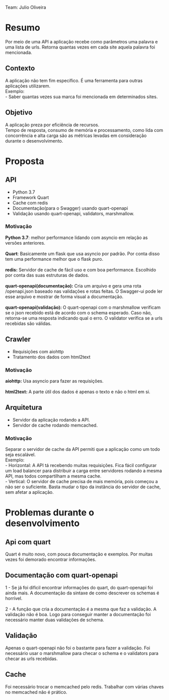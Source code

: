 Team: Julio Oliveira

# Resumo

Por meio de uma API a aplicação recebe como parâmetros uma palavra e uma lista de urls. Retorna quantas vezes em cada site aquela palavra foi mencionada.

## Contexto

A aplicação não tem fim específico. É  uma ferramenta para outras aplicações utilizarem.\
Exemplo: \
\- Saber quantas vezes sua marca foi mencionada em determinados sites.

## Objetivo

A aplicação preza por eficiência de recursos.\
Tempo de resposta, consumo de memória e processamento, como lida com concorrência e alta carga são as métricas levadas em consideração durante o desenvolvimento.

# Proposta

## API

* Python 3.7
* Framework Quart
* Cache com redis
* Documentação(para o Swagger) usando quart-openapi
* Validação usando quart-openapi, validators, marshmallow.

### Motivação

**Python 3.7**: melhor performance lidando com asyncio em relação as versões anteriores.\
\
**Quart**: Basicamente um flask que usa asyncio por padrão. Por conta disso tem uma performance melhor que o flask puro.\
\
**redis:** Servidor de cache de fácil uso e com boa performance. Escolhido por conta das suas estruturas de dados.\
\
**quart-openapi(documentação):** Cria um arquivo e gera uma rota /openapi.json baseado nas validações e rotas feitas. O Swagger-ui pode ler esse arquivo e mostrar de forma visual a documentação.\
\
**quart-openapi(validação):** O quart-openapi com o marshmallow verificam se o json recebido está de acordo com o schema esperado. Caso não, retorna-se uma resposta indicando qual o erro. O validator verifica se a urls recebidas são válidas.

## Crawler

* Requisições com aiohttp 
* Tratamento dos dados com html2text

### Motivação

**aiohttp:** Usa asyncio para fazer as requisições.\
\
**html2text:** A parte útil dos dados é apenas o texto e não o html em si.

## Arquitetura

* Servidor da aplicação rodando a API.
* Servidor de cache rodando memcached.

### Motivação

Separar o servidor de cache da API permiti que a aplicação como um todo seja escalável.\
Exemplo:\
\- Horizontal: A API tá recebendo muitas requisições. Fica fácil configurar um load balancer para distribuir a carga entre servidores rodando a mesma API, mas todos compartilham a mesma cache.\
\- Vertical: O servidor de cache precisa de mais memória, pois começou a não ser o suficiente. Basta mudar o tipo da instância do servidor de cache, sem afetar a aplicação.

# Problemas durante o desenvolvimento

## Api com quart

Quart é muito novo, com pouca documentação e exemplos. Por muitas vezes foi demorado encontrar informações.

## Documentação com quart-openapi

1 - Se já foi dificil encontrar informações do quart, do quart-openapi foi ainda mais. A documentação da sintaxe de como descrever os schemas é horrível.\
\
2 - A função que cria a documentação é a mesma que faz a validação. A validação não é boa. Logo para conseguir manter a documentação foi necessário manter duas validações de schema.

## Validação

Apenas o quart-openapi não foi o bastante para fazer a validação. Foi necessário usar o marshmallow para checar o schema e o validators para checar as urls recebidas.

## Cache

Foi necessário trocar o memcached pelo redis. Trabalhar com várias chaves no memcached não é prático.
